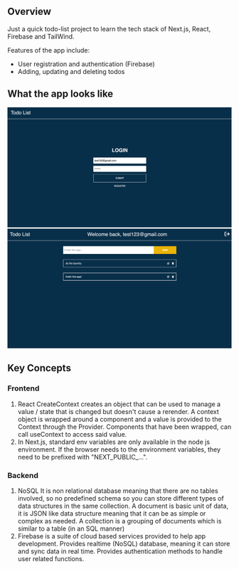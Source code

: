 ## Overview

Just a quick todo-list project to learn the tech stack of Next.js, React, Firebase and TailWind.

Features of the app include:

- User registration and authentication (Firebase)
- Adding, updating and deleting todos

## What the app looks like

![login](/screenshots/login.png)
![dashboard](/screenshots/userdashboard.png)

## Key Concepts

### Frontend

1. React CreateContext creates an object that can be used to manage a value / state that is changed but doesn't cause a rerender. A context object is wrapped around a component and a value is provided to the Context through the Provider. Components that have been wrapped, can call useContext to access said value.
2. In Next.js, standard env variables are only available in the node js environment. If the browser needs to the environment variables, they need to be prefixed with "NEXT_PUBLIC\_...".

### Backend

1. NoSQL It is non relational database meaning that there are no tables involved, so no predefined schema so you can store different types of data structures in the same collection. A document is basic unit of data, it is JSON like data structure meaning that it can be as simple or complex as needed. A collection is a grouping of documents which is similar to a table (in an SQL manner)
2. Firebase is a suite of cloud based services provided to help app development. Provides realtime (NoSQL) database, meaning it can store and sync data in real time. Provides authentication methods to handle user related functions.
